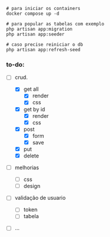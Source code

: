 
```
# para iniciar os containers
docker compose up -d

# para popular as tabelas com exemplo
php artisan app:migration
php artisan app:seeder

# caso precise reiniciar o db
php artisan app:refresh-seed
```

###  to-do:
- [ ] crud.
    - [x] get all
        - [x] render
        - [x] css
    - [x] get by id
        - [x] render
        - [x] css
    - [x] post
        - [x] form
        - [x] save
    - [x] put
    - [x] delete
- [ ] melhorias
    - [ ] css
    - [ ] design
- [ ] validação de usuario
    - [ ] token
    - [ ] tabela
- [ ] ...

